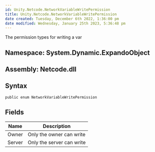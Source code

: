 ```yaml
---
id: Unity.Netcode.NetworkVariableWritePermission
title: Unity.Netcode.NetworkVariableWritePermission
date created: Tuesday, December 6th 2022, 1:36:00 pm
date modified: Wednesday, January 25th 2023, 5:36:48 pm
---
```


<div class="markdown level0 summary">

The permission types for writing a var

</div>

<div class="markdown level0 conceptual">

</div>

## **Namespace**: System.Dynamic.ExpandoObject

## **Assembly**: Netcode.dll

## Syntax

``` lang-csharp
public enum NetworkVariableWritePermission
```

## Fields

| Name   | Description               |
|--------|---------------------------|
| Owner  | Only the owner can write  |
| Server | Only the server can write |
